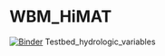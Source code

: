 # WBM_HiMAT
[![Binder](https://mybinder.org/badge_logo.svg)](https://mybinder.org/v2/gh/hydrogeohc/HiMAT_yjcd/tree/master/notebooks)
Testbed_hydrologic_variables
